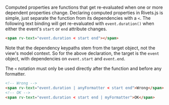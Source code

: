 Computed properties are functions that get re-evaluated when one or more dependent properties change. Declaring computed properties in Rivets.js is simple, just separate the function from its dependencies with a `<`. The following text binding will get re-evaluated with `event.duration()` when either the event's `start` or `end` attribute changes.

```html
<span rv-text="event.duration < start end"></span>
```

Note that the dependency keypaths stem from the target object, not the view's model context. So for the above declaration, the target is the `event` object, with dependencies on `event.start` and `event.end`.

The `<` notation must only be used directly after the function and before any formatter.

```html
<!-- Wrong -->
<span rv-text="event.duration | anyFormatter < start end">Wrong</span>
<!-- OK -->
<span rv-text="event.duration < start end | myFormatter">OK</span>
```
